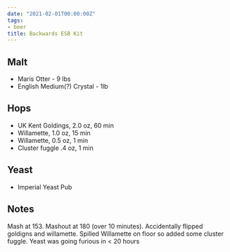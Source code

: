 ```yaml
---
date: "2021-02-01T00:00:00Z"
tags:
- beer
title: Backwards ESB Kit
---
```

## Malt
-  Maris Otter - 9 lbs
-  English Medium(?) Crystal -  1lb

## Hops
-  UK Kent Goldings, 2.0 oz, 60 min
-  Willamette, 1.0 oz, 15 min
-  Willamette, 0.5 oz, 1 min
- Cluster fuggle .4 oz, 1 min

## Yeast
-  Imperial Yeast Pub

## Notes
Mash at 153. Mashout at 180 (over 10 minutes).
Accidentally flipped goldigns and willamette. Spilled Willamette on floor so added some cluster fuggle.
Yeast was going furious in < 20 hours


